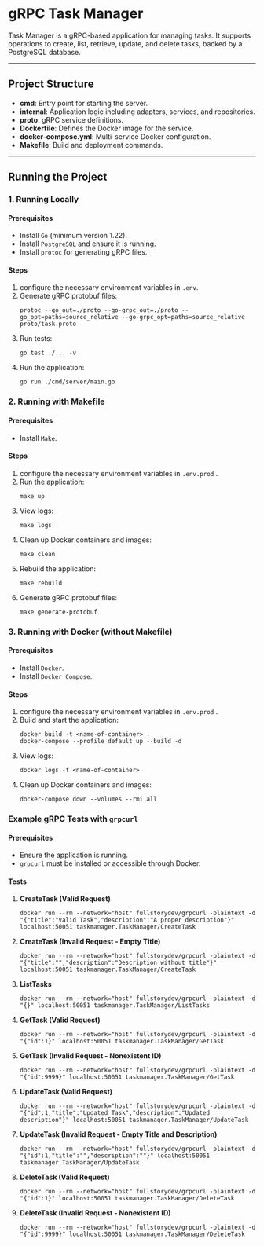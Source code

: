 # gRPC Task Manager

Task Manager is a gRPC-based application for managing tasks. It supports operations to create, list, retrieve, update, and delete tasks, backed by a PostgreSQL database.

---

## Project Structure

- **cmd**: Entry point for starting the server.
- **internal**: Application logic including adapters, services, and repositories.
- **proto**: gRPC service definitions.
- **Dockerfile**: Defines the Docker image for the service.
- **docker-compose.yml**: Multi-service Docker configuration.
- **Makefile**: Build and deployment commands.

---

## Running the Project

### 1. Running Locally

#### Prerequisites
- Install `Go` (minimum version 1.22).
- Install `PostgreSQL` and ensure it is running.
- Install `protoc` for generating gRPC files.

#### Steps
1. configure the necessary environment variables in `.env`.
2. Generate gRPC protobuf files:  
   ```
   protoc --go_out=./proto --go-grpc_out=./proto --go_opt=paths=source_relative --go-grpc_opt=paths=source_relative proto/task.proto
   ```
3. Run tests:
   ```
   go test ./... -v
   ```
4. Run the application:  
   ```
   go run ./cmd/server/main.go
   ```
### 2. Running with Makefile

#### Prerequisites
- Install `Make`.

#### Steps
1. configure the necessary environment variables in `.env.prod` .
2. Run the application:  
   ```
   make up
   ```
3. View logs:  
   ```
   make logs
   ```
4. Clean up Docker containers and images:  
   ```
   make clean
   ```
5. Rebuild the application:  
   ```
   make rebuild
   ```
6. Generate gRPC protobuf files:  
   ```
   make generate-protobuf
   ```

### 3. Running with Docker (without Makefile)

#### Prerequisites
- Install `Docker`.
- Install `Docker Compose`.

#### Steps
1. configure the necessary environment variables in `.env.prod` .
2. Build and start the application:  
   ```
   docker build -t <name-of-container> .
   docker-compose --profile default up --build -d
   ```
3. View logs:  
   ```
   docker logs -f <name-of-container>
   ```
4. Clean up Docker containers and images:  
   ```
   docker-compose down --volumes --rmi all
   ```

### Example gRPC Tests with `grpcurl`

#### Prerequisites
- Ensure the application is running.
- `grpcurl` must be installed or accessible through Docker.

#### Tests

1. **CreateTask (Valid Request)**  
   ```
   docker run --rm --network="host" fullstorydev/grpcurl -plaintext -d "{"title":"Valid Task","description":"A proper description"}" localhost:50051 taskmanager.TaskManager/CreateTask
   ```
2. **CreateTask (Invalid Request - Empty Title)**  
   ```
   docker run --rm --network="host" fullstorydev/grpcurl -plaintext -d "{"title":"","description":"Description without title"}" localhost:50051 taskmanager.TaskManager/CreateTask 
   ```
3. **ListTasks**  
   ```
   docker run --rm --network="host" fullstorydev/grpcurl -plaintext -d "{}" localhost:50051 taskmanager.TaskManager/ListTasks
   ```
4. **GetTask (Valid Request)**  
   ```
   docker run --rm --network="host" fullstorydev/grpcurl -plaintext -d "{"id":1}" localhost:50051 taskmanager.TaskManager/GetTask
   ```
5. **GetTask (Invalid Request - Nonexistent ID)**  
   ```
   docker run --rm --network="host" fullstorydev/grpcurl -plaintext -d "{"id":9999}" localhost:50051 taskmanager.TaskManager/GetTask
   ```
6. **UpdateTask (Valid Request)**  
   ```
   docker run --rm --network="host" fullstorydev/grpcurl -plaintext -d "{"id":1,"title":"Updated Task","description":"Updated description"}" localhost:50051 taskmanager.TaskManager/UpdateTask
   ```
7. **UpdateTask (Invalid Request - Empty Title and Description)**  
   ```
   docker run --rm --network="host" fullstorydev/grpcurl -plaintext -d "{"id":1,"title":"","description":""}" localhost:50051 taskmanager.TaskManager/UpdateTask
   ```
8. **DeleteTask (Valid Request)**  
   ```
   docker run --rm --network="host" fullstorydev/grpcurl -plaintext -d "{"id":1}" localhost:50051 taskmanager.TaskManager/DeleteTask
   ```
9. **DeleteTask (Invalid Request - Nonexistent ID)**  
   ```
   docker run --rm --network="host" fullstorydev/grpcurl -plaintext -d "{"id":9999}" localhost:50051 taskmanager.TaskManager/DeleteTask
   ```

